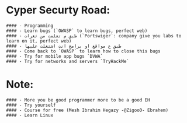 # Cyper Securty Road:
	#### - Programming
	#### - Learn bugs (`OWASP` to learn bugs, perfect web)
	#### - طبق م تعلمت من ثغرات (`Portswiger`: company give you labs to learn on it, perfect web)
	#### - طبق ع مواقع او برامج انت اشتغلت عليها 
	#### - Come back to `OWASP` to learn how to close this bugs
	#### - Try for mobile app bugs `DVWA`
	#### - Try for networks and servers `TryHackMe`

# Note:
	#### - More you be good programmer more to be a good EH
	#### - Try yourself
	#### - Course for free (Mesh Ibrahim Hegazy -@Zigoo0- Ebrahem)
	#### - Learn Linux